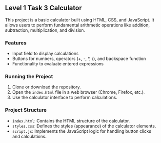 ## Level 1 Task 3 Calculator

This project is a basic calculator built using HTML, CSS, and JavaScript. It allows users to perform fundamental arithmetic operations like addition, subtraction, multiplication, and division.

### Features

* Input field to display calculations
* Buttons for numbers, operators (+, -, *, /), and backspace function
* Functionality to evaluate entered expressions

### Running the Project

1. Clone or download the repository.
2. Open the `index.html` file in a web browser (Chrome, Firefox, etc.).
3. Use the calculator interface to perform calculations.

### Project Structure

* `index.html`: Contains the HTML structure of the calculator.
* `styles.css`: Defines the styles (appearance) of the calculator elements.
* `script.js`: Implements the JavaScript logic for handling button clicks and calculations.
